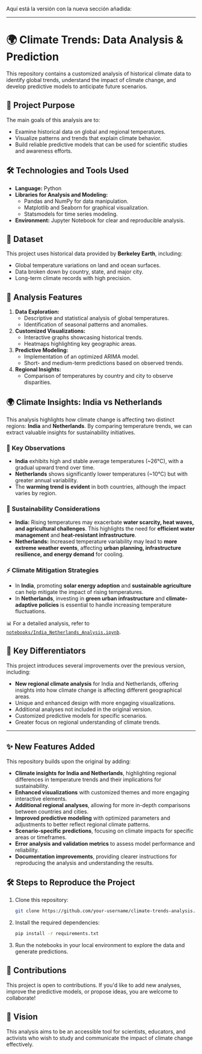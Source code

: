 Aquí está la versión con la nueva sección añadida:

---

# 🌍 Climate Trends: Data Analysis & Prediction

This repository contains a customized analysis of historical climate data to identify global trends, understand the impact of climate change, and develop predictive models to anticipate future scenarios.

## 📌 Project Purpose
The main goals of this analysis are to:
- Examine historical data on global and regional temperatures.
- Visualize patterns and trends that explain climate behavior.
- Build reliable predictive models that can be used for scientific studies and awareness efforts.

## 🛠️ Technologies and Tools Used
- **Language:** Python
- **Libraries for Analysis and Modeling:**
  - Pandas and NumPy for data manipulation.
  - Matplotlib and Seaborn for graphical visualization.
  - Statsmodels for time series modeling.
- **Environment:** Jupyter Notebook for clear and reproducible analysis.

## 📂 Dataset
This project uses historical data provided by **Berkeley Earth**, including:
- Global temperature variations on land and ocean surfaces.
- Data broken down by country, state, and major city.
- Long-term climate records with high precision.

## 🚀 Analysis Features
1. **Data Exploration:**
   - Descriptive and statistical analysis of global temperatures.
   - Identification of seasonal patterns and anomalies.
2. **Customized Visualizations:**
   - Interactive graphs showcasing historical trends.
   - Heatmaps highlighting key geographic areas.
3. **Predictive Modeling:**
   - Implementation of an optimized ARIMA model.
   - Short- and medium-term predictions based on observed trends.
4. **Regional Insights:**
   - Comparison of temperatures by country and city to observe disparities.

## 🌍 Climate Insights: India vs Netherlands

This analysis highlights how climate change is affecting two distinct regions: **India** and **Netherlands**. By comparing temperature trends, we can extract valuable insights for sustainability initiatives.

### 🔹 Key Observations
- **India** exhibits high and stable average temperatures (~26°C), with a gradual upward trend over time.
- **Netherlands** shows significantly lower temperatures (~10°C) but with greater annual variability.
- The **warming trend is evident** in both countries, although the impact varies by region.

### 🌱 Sustainability Considerations
- **India:** Rising temperatures may exacerbate **water scarcity, heat waves, and agricultural challenges**. This highlights the need for **efficient water management** and **heat-resistant infrastructure**.
- **Netherlands:** Increased temperature variability may lead to **more extreme weather events**, affecting **urban planning, infrastructure resilience, and energy demand** for cooling.

### ⚡ Climate Mitigation Strategies
- In **India**, promoting **solar energy adoption** and **sustainable agriculture** can help mitigate the impact of rising temperatures.
- In **Netherlands**, investing in **green urban infrastructure** and **climate-adaptive policies** is essential to handle increasing temperature fluctuations.

📊 For a detailed analysis, refer to [`notebooks/India_Netherlands_Analysis.ipynb`](notebooks/India_Netherlands_Analysis.ipynb).


## 🌟 Key Differentiators
This project introduces several improvements over the previous version, including:
- **New regional climate analysis** for India and Netherlands, offering insights into how climate change is affecting different geographical areas.
- Unique and enhanced design with more engaging visualizations.
- Additional analyses not included in the original version.
- Customized predictive models for specific scenarios.
- Greater focus on regional understanding of climate trends.

---

## ✨ New Features Added
This repository builds upon the original by adding:
- **Climate insights for India and Netherlands**, highlighting regional differences in temperature trends and their implications for sustainability.
- **Enhanced visualizations** with customized themes and more engaging interactive elements.
- **Additional regional analyses**, allowing for more in-depth comparisons between countries and cities.
- **Improved predictive modeling** with optimized parameters and adjustments to better reflect regional climate patterns.
- **Scenario-specific predictions**, focusing on climate impacts for specific areas or timeframes.
- **Error analysis and validation metrics** to assess model performance and reliability.
- **Documentation improvements**, providing clearer instructions for reproducing the analysis and understanding the results.

## 🛠️ Steps to Reproduce the Project
1. Clone this repository:
   ```bash
   git clone https://github.com/your-username/climate-trends-analysis.git
   ```
2. Install the required dependencies:
   ```bash
   pip install -r requirements.txt
   ```
3. Run the notebooks in your local environment to explore the data and generate predictions.

## 🤝 Contributions
This project is open to contributions. If you'd like to add new analyses, improve the predictive models, or propose ideas, you are welcome to collaborate!

## 🎯 Vision
This analysis aims to be an accessible tool for scientists, educators, and activists who wish to study and communicate the impact of climate change effectively.